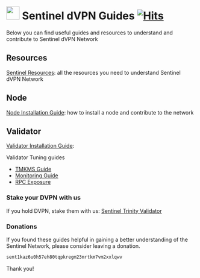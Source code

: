 # <img src="https://user-images.githubusercontent.com/114076168/191721379-88f4b6ca-6463-4458-aab4-73d29d1bc7a0.jpg" width="35" height="35"> Sentinel dVPN Guides [![Hits](https://hits.seeyoufarm.com/api/count/incr/badge.svg?url=https%3A%2F%2Fgithub.com%2Fp4privacy%2Fsentinel_resources&count_bg=%230000ff&title_bg=%23555555&icon=&icon_color=%23E7E7E7&title=hits&edge_flat=false)](https://hits.seeyoufarm.com)

Below you can find useful guides and resources to understand and contribute to Sentinel dVPN Network

## Resources

[Sentinel Resources](https://trinityprivacy.gitbook.io/sentinel-resources/): all the resources you need to understand Sentinel dVPN Network

## Node

[Node Installation Guide](https://trinityprivacy.gitbook.io/sentinel-dvpn-node-guide/): how to install a node and contribute to the network

## Validator

[Validator Installation Guide](https://trinityprivacy.gitbook.io/sentinel-validator-install-guide/): 

Validator Tuning guides

- [TMKMS Guide](https://trinityprivacy.gitbook.io/tmkms-guide-for-sentinel-validator/)
- [Monitoring Guide](https://trinityprivacy.gitbook.io/validator-monitoring-setup-guide/)
- [RPC Exposure](https://trinityprivacy.gitbook.io/sentinel-rpc-exposure/)

### Stake your DVPN with us

If you hold DVPN, stake them with us: [Sentinel Trinity Validator](https://www.mintscan.io/sentinel/validators/sentvaloper1mcwvu4vpvfcnxduzpelehmgga282wtc0xux7se)

### Donations

If you found these guides helpful in gaining a better understanding of the Sentinel Network, please consider leaving a donation.

```diff
sent1kaz6u0h57eh80tqpkregm23mrtkm7vm2xxlqwv
```
Thank you!
